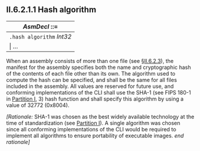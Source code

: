 ## II.6.2.1.1 Hash algorithm

 | _AsmDecl_ ::=
 | ----
 | `.hash algorithm` _Int32_
 | \| &hellip;

When an assembly consists of more than one file (see §[II.6.2.3](ii.6.2.3-associating-files-with-an-assembly.md)), the manifest for the assembly specifies both the name and cryptographic hash of the contents of each file other than its own. The algorithm used to compute the hash can be specified, and shall be the same for all files included in the assembly. All values are reserved for future use, and conforming implementations of the CLI shall use the SHA-1 (see FIPS 180-1 in [Partition I](#todo-missing-hyperlink), 3) hash function and shall specify this algorithm by using a value of 32772 (0x8004).

_[Rationale:_ SHA-1 was chosen as the best widely available technology at the time of standardization (see [Partition I](#todo-missing-hyperlink)). A single algorithm was chosen since all conforming implementations of the CLI would be required to implement all algorithms to ensure portability of executable images. _end rationale]_
